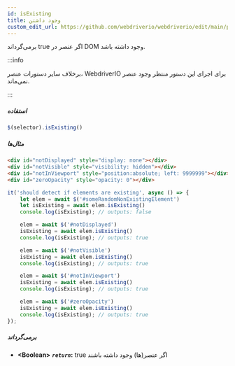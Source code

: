 ```yaml
---
id: isExisting
title: وجود داشتن
custom_edit_url: https://github.com/webdriverio/webdriverio/edit/main/packages/webdriverio/src/commands/element/isExisting.ts
---
```


برمی‌گرداند true اگر عنصر در DOM وجود داشته باشد.

:::info

برخلاف سایر دستورات عنصر، WebdriverIO برای اجرای این دستور منتظر وجود عنصر نمی‌ماند.

:::

##### استفاده

```js
$(selector).isExisting()
```

##### مثال‌ها

```html title="index.html"
<div id="notDisplayed" style="display: none"></div>
<div id="notVisible" style="visibility: hidden"></div>
<div id="notInViewport" style="position:absolute; left: 9999999"></div>
<div id="zeroOpacity" style="opacity: 0"></div>
```

```js title="isExisting.js"
it('should detect if elements are existing', async () => {
    let elem = await $('#someRandomNonExistingElement')
    let isExisting = await elem.isExisting()
    console.log(isExisting); // outputs: false

    elem = await $('#notDisplayed')
    isExisting = await elem.isExisting()
    console.log(isExisting); // outputs: true

    elem = await $('#notVisible')
    isExisting = await elem.isExisting()
    console.log(isExisting); // outputs: true

    elem = await $('#notInViewport')
    isExisting = await elem.isExisting()
    console.log(isExisting); // outputs: true

    elem = await $('#zeroOpacity')
    isExisting = await elem.isExisting()
    console.log(isExisting); // outputs: true
});
```

##### برمی‌گرداند

- **&lt;Boolean&gt;**
            **<code><var>return</var></code>:**             true اگر عنصر(ها) وجود داشته باشند
